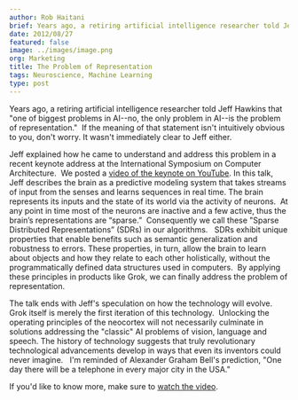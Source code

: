 ```yaml
---
author: Rob Haitani
brief: Years ago, a retiring artificial intelligence researcher told Jeff Hawkins that "one of biggest problems in AI--no, the only problem in AI--is the problem of representation." If the meaning of that statement isn't intuitively obvious
date: 2012/08/27
featured: false
image: ../images/image.png
org: Marketing
title: The Problem of Representation
tags: Neuroscience, Machine Learning
type: post
---
```


Years ago, a retiring artificial intelligence researcher told Jeff Hawkins that
"one of biggest problems in AI--no, the only problem in AI--is the problem of
representation."  If the meaning of that statement isn't intuitively obvious to
you, don't worry. It wasn't immediately clear to Jeff either.

Jeff explained how he came to understand and address this problem in a recent
keynote address at the International Symposium on Computer Architecture.  We
posted a [video of the keynote on YouTube](https://www.youtube.com/user/numenta).
In this talk, Jeff describes the brain as a predictive modeling system that
takes streams of input from the senses and learns sequences in real time. The
brain represents its inputs and the state of its world via the activity of
neurons.  At any point in time most of the neurons are inactive and a few
active, thus the brain’s representations are “sparse.”  Consequently we call
these "Sparse Distributed Representations” (SDRs) in our algorithms.   SDRs
exhibit unique properties that enable benefits such as semantic generalization
and robustness to errors. These properties, in turn, allow the brain to learn
about objects and how they relate to each other holistically, without the
programmatically defined data structures used in computers.  By applying these
principles in products like Grok, we can finally address the problem of
representation.

The talk ends with Jeff's speculation on how the technology will evolve. Grok
itself is merely the first iteration of this technology.  Unlocking the
operating principles of the neocortex will not necessarily culminate in
solutions addressing the "classic" AI problems of vision, language and speech.
The history of technology suggests that truly revolutionary technological
advancements develop in ways that even its inventors could never imagine.   I'm
reminded of Alexander Graham Bell's prediction, "One day there will be a
telephone in every major city in the USA."

If you'd like to know more, make sure to
[watch the video](http://youtu.be/A8sHMcCk0lU).
